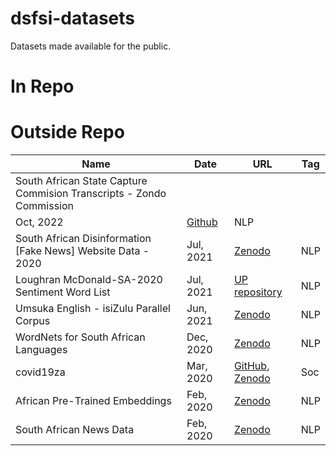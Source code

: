 # dsfsi-datasets
Datasets made available for the public.

# In Repo

# Outside Repo

| Name  |  Date |  URL | Tag |
|---|---|---|---|
| South African State Capture Commision Transcripts - Zondo Commission
| Oct, 2022 | [Github](https://github.com/dsfsi/project-state-capture) | NLP |
| South African Disinformation [Fake News] Website Data - 2020 | Jul, 2021 | [Zenodo](https://zenodo.org/record/4682843) | NLP |
| Loughran McDonald-SA-2020 Sentiment Word List | Jul, 2021  |  [UP repository](https://researchdata.up.ac.za/articles/dataset/Loughran_McDonald-SA-2020_Sentiment_Word_List/14401178) | NLP |
| Umsuka English - isiZulu Parallel Corpus |  Jun, 2021  | [Zenodo](https://zenodo.org/record/5035171)  | NLP |
| WordNets for South African Languages |  Dec, 2020 |  [Zenodo](https://zenodo.org/record/4299515) | NLP |
| covid19za | Mar, 2020 | [GitHub](https://github.com/dsfsi/covid19za), [Zenodo](https://zenodo.org/record/3819126) | Soc |
| African Pre-Trained Embeddings | Feb, 2020   | [Zenodo](https://zenodo.org/record/3668481)  | NLP |
| South African News Data  | Feb, 2020 | [Zenodo](https://zenodo.org/record/3668495)  | NLP |
